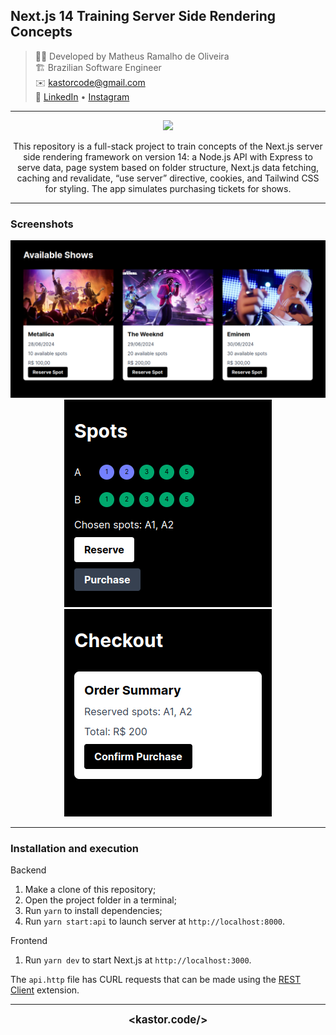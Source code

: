 ## Next.js 14 Training Server Side Rendering Concepts

> 👨‍💻 Developed by Matheus Ramalho de Oliveira  
🏗️ Brazilian Software Engineer  
✉️ kastorcode@gmail.com  
🦫 [LinkedIn](https://br.linkedin.com/in/kastorcode) • [Instagram](https://instagram.com/kastorcode)

---

<p align="center">
  <img src="https://cdn.worldvectorlogo.com/logos/next-js.svg" width="64" />
</p>

<p align="center">
  This repository is a full-stack project to train concepts of the Next.js server side rendering framework on version 14: a Node.js API with Express to serve data, page system based on folder structure, Next.js data fetching, caching and revalidate, “use server” directive, cookies, and Tailwind CSS for styling. The app simulates purchasing tickets for shows.
</p>

---

### Screenshots

<p align="center">
  <img src="screenshots/0.png" width="540" />
  <img src="screenshots/1.png" width="332" />
  <img src="screenshots/2.png" width="332" />
</p>

---

### Installation and execution

Backend

1. Make a clone of this repository;
2. Open the project folder in a terminal;
3. Run `yarn` to install dependencies;
4. Run `yarn start:api` to launch server at `http://localhost:8000`.

Frontend

1. Run `yarn dev` to start Next.js at `http://localhost:3000`.

The `api.http` file has CURL requests that can be made using the [REST Client](https://marketplace.visualstudio.com/items?itemName=humao.rest-client) extension.

---

<p align="center">
  <big><b>&lt;kastor.code/&gt;</b></big>
</p>